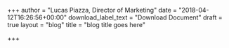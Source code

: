 +++
author = "Lucas Piazza, Director of Marketing"
date = "2018-04-12T16:26:56+00:00"
download_label_text = "Download Document"
draft = true
layout = "blog"
title = "blog title goes here"

+++
